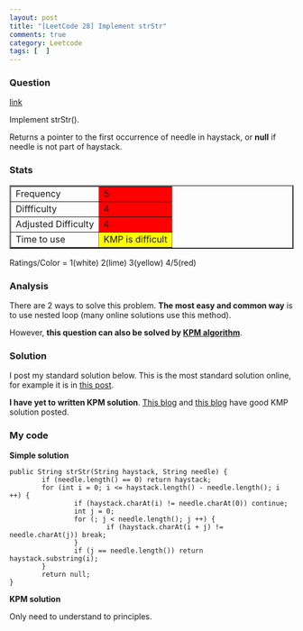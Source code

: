 ```yaml
---
layout: post
title: "[LeetCode 28] Implement strStr"
comments: true
category: Leetcode
tags: [  ]
---
```


### Question 
[link](http://oj.leetcode.com/problems/implement-strstr/)

<div class="question-content">
            <p></p><p>
Implement strStr().
</p>
<p>
Returns a pointer to the first occurrence of needle in haystack, or <b>null</b> if needle is not part of haystack.
</p><p></p>
          </div>

### Stats
<table border="2">
	<tr>
		<td>Frequency</td>
		<td bgcolor="red">5</td>
	</tr>
	<tr>
		<td>Diffficulty</td>
		<td bgcolor="red">4</td>
	</tr>
	<tr>
		<td>Adjusted Difficulty</td>
		<td bgcolor="red">4</td>
	</tr>
	<tr>
		<td>Time to use</td>
		<td bgcolor="yellow">KMP is difficult</td>
	</tr>
</table>

Ratings/Color = 1(white) 2(lime) 3(yellow) 4/5(red)

### Analysis

There are 2 ways to solve this problem. __The most easy and common way__ is to use nested loop (many online solutions use this method). 

However, __this question can also be solved by [KPM algorithm](http://en.wikipedia.org/wiki/Knuth%E2%80%93Morris%E2%80%93Pratt_algorithm)__. 

### Solution

I post my standard solution below. This is the most standard solution online, for example it is in [this post](http://goo.gl/2MNOS2).

__I have yet to written KPM solution__. [This blog](http://discuss.leetcode.com/questions/76/implement-strstr) and [this blog](http://fisherlei.blogspot.sg/2012/12/leetcode-implement-strstr.html) have good KMP solution posted. 

### My code 

__Simple solution__

    public String strStr(String haystack, String needle) {
            if (needle.length() == 0) return haystack;
            for (int i = 0; i <= haystack.length() - needle.length(); i ++) {
                    if (haystack.charAt(i) != needle.charAt(0)) continue;
                    int j = 0;
                    for (; j < needle.length(); j ++) {
                            if (haystack.charAt(i + j) != needle.charAt(j)) break;
                    }
                    if (j == needle.length()) return haystack.substring(i);
            }
            return null;
    }

__KPM solution__

Only need to understand to principles. 
